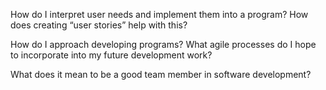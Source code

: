 How do I interpret user needs and implement them into a program? How does creating “user stories” help with this?



How do I approach developing programs? What agile processes do I hope to incorporate into my future development work?



What does it mean to be a good team member in software development?

